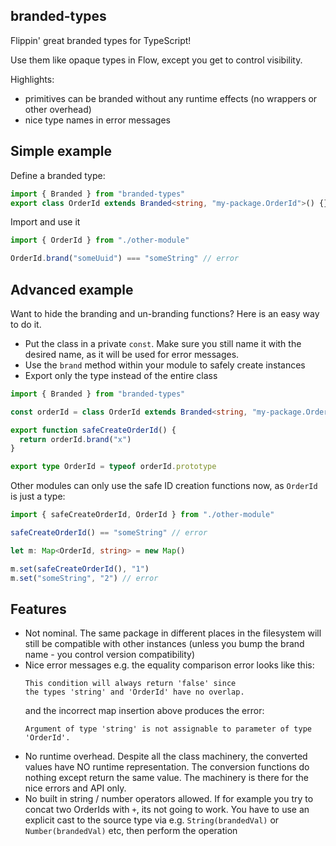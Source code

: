 ## branded-types

Flippin' great branded types for TypeScript!

Use them like opaque types in Flow, except you get to control visibility.

Highlights:

- primitives can be branded without any runtime effects (no wrappers or other overhead)
- nice type names in error messages

## Simple example

Define a branded type:

```typescript
import { Branded } from "branded-types"
export class OrderId extends Branded<string, "my-package.OrderId">() {}
```

Import and use it

```typescript
import { OrderId } from "./other-module"

OrderId.brand("someUuid") === "someString" // error
```

## Advanced example

Want to hide the branding and un-branding functions? Here is an easy way to do it.

- Put the class in a private `const`. Make sure you still name it with the desired name, as
  it will be used for error messages.
- Use the `brand` method within your module to safely create instances
- Export only the type instead of the entire class

```typescript
import { Branded } from "branded-types"

const orderId = class OrderId extends Branded<string, "my-package.OrderId">() {}

export function safeCreateOrderId() {
  return orderId.brand("x")
}

export type OrderId = typeof orderId.prototype
```

Other modules can only use the safe ID creation functions now, as `OrderId` is just a type:

```typescript
import { safeCreateOrderId, OrderId } from "./other-module"

safeCreateOrderId() == "someString" // error

let m: Map<OrderId, string> = new Map()

m.set(safeCreateOrderId(), "1")
m.set("someString", "2") // error
```

## Features

- Not nominal. The same package in different places in the filesystem will still be compatible with
  other instances (unless you bump the brand name - you control version compatibility)
- Nice error messages e.g. the equality comparison error looks like this:
  ```
  This condition will always return 'false' since
  the types 'string' and 'OrderId' have no overlap.
  ```
  and the incorrect map insertion above produces the error:
  ```
  Argument of type 'string' is not assignable to parameter of type 'OrderId'.
  ```
- No runtime overhead. Despite all the class machinery, the converted values have NO runtime
  representation. The conversion functions do nothing except return the same value. The machinery
  is there for the nice errors and API only.
- No built in string / number operators allowed. If for example you try to concat two OrderIds
  with `+`, its not going to work. You have to use an explicit cast to the source type via e.g.
  `String(brandedVal)` or `Number(brandedVal)` etc, then perform the operation
